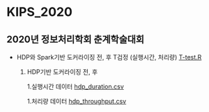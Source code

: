 # KIPS_2020

## 2020년 정보처리학회 춘계학술대회

* HDP와 Spark기반 도커라이징 전, 후 T검정 (실행시간, 처리량) [T-test.R](https://github.com/boahchoi/KIPS_2020/blob/master/T-test.R)


  1. HDP기반 도커라이징 전, 후 
  
      1.실행시간 데이터 [hdp_duration.csv](https://github.com/boahchoi/KIPS_2020/blob/master/hdp_duration.csv)
      
      1.처리량 데이터 [hdp_throughput.csv](https://github.com/boahchoi/KIPS_2020/blob/master/hdp_throughput.csv)



